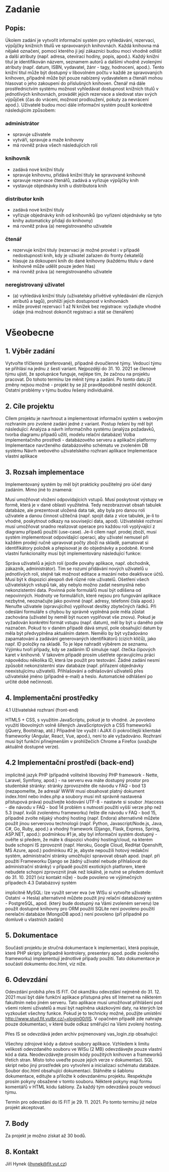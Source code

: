 # Zadanie

## Popis:
Úkolem zadání je vytvořit informační systém pro vyhledávání, rezervaci, výpůjčky knižních titulů ve spravovaných knihovnách. Každá knihovna má nějaké označení, pomocí kterého ji její zákazníci budou moci vhodně odlišit a další atributy (např. adresa, otevírací hodiny, popis, apod.). Každý knižní titul je identifikován názvem, seznamem autorů a dalšími vhodně zvolenými atributy (např. datum, ISBN, vydavatel, žánr - tagy, hodnocení, apod.). Tento knižní titul může být dostupný v libovolném počtu v každé ze spravovaných knihoven, případně může být pouze nabízený vydavatelem a čtenáři mohou hlasovat o jeho zakoupení do příslušných knihoven. Čtenář má dále prostřednictvím systému možnost vyhledávat dostupnost knižních titulů v jednotlivých knihovnách, provádět jejich rezervace a sledovat stav svých výpůjček (čas do vrácení, možnost prodloužení, pokuty za nevrácení apod.). Uživatelé budou moci dále informační systém použít konkrétně následujícím způsobem:

### **administrátor**
- spravuje uživatele
- vytváří, spravuje a maže knihovny
- má rovněž práva všech následujících rolí

### **knihovník**
- zadává nové knižní tituly
- spravuje knihovnu, přidává knižní tituly ke spravované knihovně
- spravuje rezervace čtenářů, zadává a vyřizuje výpůjčky knih
- vystavuje objednávky knih u distributora knih

### **distributor knih**
- zadává nové knižní tituly
- vyřizuje objednávky knih od knihovníků (po vyřízení objednávky se tyto knihy automaticky přidají do knihovny)
- má rovněž práva (a) neregistrovaného uživatele

### **čtenář**
- rezervuje knižní tituly (rezervaci je možné provést i v případě nedostupnosti knih, kdy je uživatel zařazen do fronty čekatelů)
- hlasuje za dokoupení knih do dané knihovny (každému titulu v dané knihovně může udělit pouze jeden hlas)
- má rovněž práva (a) neregistrovaného uživatele

### **neregistrovaný uživatel**
- (a) vyhledává knižní tituly (uživatelsky přívětivé vyhledávání dle různých atributů a tagů), prohlíží jejich dostupnost v knihovnách
- může provést rezervaci 1 až N knížek bez registrace: vyžadujte vhodné údaje (má možnost dokončit registraci a stát se čtenářem)

# Všeobecne

## 1. Výběr zadání

Vytvořte tříčlenné (preferované), případně dvoučlenné týmy. Vedoucí týmu se přihlásí na jednu z šesti variant. Nejpozději do 31. 10. 2021 se členové týmu ujistí, že spolupráce funguje, nejlépe tím, že začnou na projektu pracovat. Do tohoto termínu lze měnit týmy a zadání. Po tomto datu již změny nejsou možné - projekt by se již pravděpodobně nestihl dokončit. Ostatní problémy v týmu budou řešeny individuálně.

## 2. Cíle projektu

Cílem projektu je navrhnout a implementovat informační systém s webovým rozhraním pro zvolené zadání jedné z variant. Postup řešení by měl být následující:
Analýza a návrh informačního systému (analýza požadavků, tvorba diagramu případů užití, modelu relační databáze)
Volba implementačního prostředí - databázového serveru a aplikační platformy
Implementace navrženého databázového schématu ve zvoleném DB systému
Návrh webového uživatelského rozhraní aplikace
Implementace vlastní aplikace

## 3. Rozsah implementace

Implementovaný systém by měl být prakticky použitelný pro účel daný zadáním. Mimo jiné to znamená:

Musí umožňovat vložení odpovídajících vstupů.
Musí poskytovat výstupy ve formě, která je v dané oblasti využitelná. Tedy nezobrazovat obsah tabulek databáze, ale prezentovat uložená data tak, aby byla pro danou roli uživatele a danou činnost užitečná (např. spojit data z více tabulek, je-li to vhodné, poskytnout odkazy na související data, apod).
Uživatelské rozhraní musí umožňovat snadno realizovat operace pro každou roli vyplývající z diagramu případů použití (use-case). Je-li cílem např. prodej zboží, musí systém implementovat odpovídající operaci, aby uživatel nemusel při každém prodeji ručně upravovat počty zboží na skladě, pamatovat si identifikátory položek a přepisovat je do objednávky a podobně.
Kromě vlastní funkcionality musí být implementovány následující funkce:

Správa uživatelů a jejich rolí (podle povahy aplikace, např. obchodník, zákazník, administrátor). Tím se rozumí přidávání nových uživatelů u jednotlivých rolí, stejně tak možnost editace a mazání nebo deaktivace účtů. Musí být k dispozici alespoň dvě různé role uživatelů.
Ošetření všech uživatelských vstupů tak, aby nebylo možno zadat nesmyslná nebo nekonzistentní data.
Povinná pole formulářů musí být odlišena od nepovinných.
Hodnoty ve formulářích, které nejsou pro fungování aplikace nezbytné, neoznačujte jako povinné (např. adresy, telefonní čísla apod.) Nenuťte uživatele (opravujícího) vyplňovat desítky zbytečných řádků.
Při odeslání formuláře s chybou by správně vyplněná pole měla zůstat zachována (uživatel by neměl být nucen vyplňovat vše znovu).
Pokud je vyžadován konkrétní formát vstupu (např. datum), měl by být u daného pole naznačen.
Pokud to v daném případě dává smysl, pole obsahující datum by měla být předvyplněna aktuálním datem.
Nemělo by být vyžadováno zapamatování a zadávání generovaných identifikátorů (cizích klíčů), jako např. ID položky na skladě. To je lépe nahradit výběrem ze seznamu. Výjimku tvoří případy, kdy se zadáním ID simuluje např. čtečka čipových karet v knihovně. V takovém případě prosím ušetřete opravujícímu práci nápovědou několika ID, která lze použít pro testování.
Žádné zadání nesmí způsobit nekonzistentní stav databáze (např. přiřazení objednávky neexistujícímu uživateli).
Přihlašování a odhlašování uživatelů přes uživatelské jméno (případně e-mail) a heslo. Automatické odhlášení po určité době nečinnosti.

## 4. Implementační prostředky

4.1 Uživatelské rozhraní (front-end)

HTML5 + CSS, s využitím JavaScriptu, pokud je to vhodné.
Je povoleno využití libovolných volně šířených JavaScriptových a CSS frameworků (jQuery, Bootstrap, atd.)
Případně lze využít i AJAX či pokročilejší klientské frameworky (Angular, React, Vue, apod.), není to ale vyžadováno.
Rozhraní musí být funkční přinejmenším v prohlížečích Chrome a Firefox (uvažujte aktuálně dostupné verze).

## 4.2 Implementační prostředí (back-end)

implicitně jazyk PHP (případně volitelně libovolný PHP framework - Nette, Laravel, Symfony, apod.) - na serveru eva máte dostupný prostor pro studentské stránky:
stránky zprovozněte dle návodu v FAQ - bod 13 (nezapomeňte, že adresář WWW musí obsahovat platný dokument index.html nebo index.php a soubory musí mít správně nastavená přístupová práva)
používejte kódování UTF-8 - nastavte si soubor .htaccess - dle návodu v FAQ - bod 14
problém s nutností použití vyšší verze php než 5.3 (např. kvůli zvolenému frameworku) řešte dle návodu v FAQ - bod 15, případně zvolte nějaký vhodný hosting (např. Endora)
alternativně můžete použít jinou serverovou technologii (např. Python, Javascript/Node.js, Java, C#, Go, Ruby, apod.) a vhodný framework (Django, Flask, Express, Spring, ASP.NET, apod.):
podmínkou #1 je, aby byl informační systém dostupný - ověřte si předem, že máte k dispozici vhodný hosting/cloud, na kterém bude schopni IS zprovoznit (např. Heroku, Google Cloud, RedHat Openshift, MS Azure, apod.)
podmínkou #2 je, abyste nepoužili hotový redakční systém, administrační stránky umožňující spravovat obsah apod. (např. při použití Frameworku Django se žádný uživatel nebude přihlašovat do administrační stránky)
v případě použití exotických platforem, které nebudete schopni zprovoznit jinak než lokálně, je nutné se předem domluvit do 31. 10. 2021 (viz kontakt níže) - bude povoleno ve výjimečných případech
4.3 Databázový systém

implicitně MySQL: lze využít server eva (ve WISu si vytvořte uživatele: Ostatní -> Hesla)
alternativně můžete použít jiný relační databázový systém - PostgreSQL, apod. (který bude dostupný na Vámi zvoleném serveru)
lze použít dostupné knihovny pro ORM
použití SQLite není povoleno
použití nerelační databáze (MongoDB apod.) není povoleno (pří případně po domluvě u vlastních zadání)

## 5. Dokumentace

Součástí projektu je stručná dokumentace k implementaci, která popisuje, které PHP skripty (případně kontrolery, presentery apod. podle zvoleného frameworku) implementují jednotlivé případy použití. Tato dokumentace je součástí dokumentu doc.html, viz níže.

## 6. Odevzdání

Odevzdání probíhá přes IS FIT. Od okamžiku odevzdání nejméně do 31. 12. 2021 musí být dále funkční aplikace přístupná přes síť Internet na některém fakultním nebo jiném serveru. Tato aplikace musí umožňovat přihlášení pod všemi rolemi uživatelů a musí být naplněna ukázkovými daty, na kterých lze vyzkoušet všechny funkce. Pokud je to technicky možné, použijte umístění http://www.stud.fit.vutbr.cz/~xlogin00/IIS. V opačném případě zde nahrajte pouze dokumentaci, v které bude odkaz směřující na Vámi zvolený hosting.

Přes IS se odevzdává jeden archiv pojmenovaný vas_login.zip obsahující:

Všechny zdrojové kódy a datové soubory aplikace. Vzhledem k limitu velikosti odevzdaného souboru ve WISu (2 MB) odevzdávejte pouze vlastní kód a data. Neodevzdávejte prosím kódy použitých knihoven a frameworků třetích stran. Místo toho uveďte pouze jejich verze v dokumentaci.
SQL skript nebo jiný prostředek pro vytvoření a inicializaci schématu databáze.
Soubor doc.html obsahující dokumentaci. Stáhněte si šablonu dokumentace, editujte a přiložte k odevzdanému projektu. Respektujte prosím pokyny obsažené v tomto souboru. Některé pokyny mají formu komentářů v HTML kódu šablony.
Za každý tým odevzdává pouze vedoucí týmu.

Termín pro odevzdání do IS FIT je 29. 11. 2021. Po tomto termínu již nelze projekt akceptovat.

## 7. Body
Za projekt je možno získat až 30 bodů.

## 8. Kontakt

Jiří Hynek (ihynek@fit.vut.cz)
